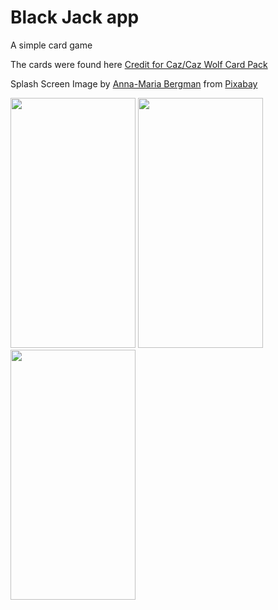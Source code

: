 # Black Jack app   
A simple card game    

The cards were found here <a href = "https://cazwolf.itch.io/pixel-fantasy-cards">Credit for Caz/Caz Wolf Card Pack</a>  


Splash Screen Image by <a href="https://pixabay.com/users/shadang-4954463/?utm_source=link-attribution&amp;utm_medium=referral&amp;utm_campaign=image&amp;utm_content=2238731">Anna-Maria Bergman</a> from <a href="https://pixabay.com//?utm_source=link-attribution&amp;utm_medium=referral&amp;utm_campaign=image&amp;utm_content=2238731">Pixabay</a>  
  
  
<img src = "https://user-images.githubusercontent.com/103331059/197196618-f1b8d01c-8592-46b2-9119-c1f62452bc80.png" width="200" height="400" />
  
<img src = "https://user-images.githubusercontent.com/103331059/197196749-556c752b-fa6a-48c0-9433-4a30593d3d04.png" width="200" height="400" />
  
<img src = "https://user-images.githubusercontent.com/103331059/197196792-1821790d-6f6e-4862-ae25-21aff68f7bca.png" width="200" height="400" />
  
  
